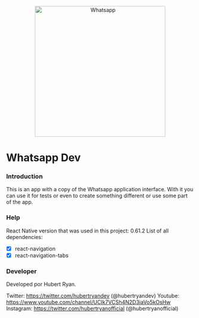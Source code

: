 <p align="center">
  <img src="https://lh3.googleusercontent.com/bYtqbOcTYOlgc6gqZ2rwb8lptHuwlNE75zYJu6Bn076-hTmvd96HH-6v7S0YUAAJXoJN" width="350" title="Whatsapp">
</p>

# Whatsapp Dev
### Introduction

This is an app with a copy of the Whatsapp application interface. With it you can use it for tests or even to create something different or use some part of the app.

### Help

React Native version that was used in this project: 0.61.2
List of all dependencies:

- [x] react-navigation
- [x] react-navigation-tabs

### Developer

Developed por Hubert Ryan.

Twitter: https://twitter.com/hubertryandev (@hubertryandev)
Youtube: https://www.youtube.com/channel/UCIk7VCSh4N2D3iaVo5kOsHw
Instagram: https://twitter.com/hubertryanofficial (@hubertryanofficial)


